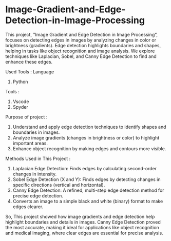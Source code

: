 # Image-Gradient-and-Edge-Detection-in-Image-Processing

This project, "Image Gradient and Edge Detection in Image Processing“, focuses on detecting edges in images by analyzing changes in color or brightness (gradients). Edge detection highlights boundaries and shapes, helping in tasks like object recognition and image analysis. We explore techniques like Laplacian, Sobel, and Canny Edge Detection to find and enhance these edges.

Used Tools : 
Language 
1) Python

Tools :
1) Vscode 
2) Spyder

Purpose of project :
1) Understand and apply edge detection techniques to identify shapes and boundaries in images.
2) Analyze image gradients (changes in brightness or color) to highlight important areas.
3) Enhance object recognition by making edges and contours more visible.

Methods Used in This Project :
1) Laplacian Edge Detection: Finds edges by calculating second-order changes in intensity.
2) Sobel Edge Detection (X and Y): Finds edges by detecting changes in specific directions (vertical and horizontal).
3) Canny Edge Detection: A refined, multi-step edge detection method for precise edge detection.
4) Converts an image to a simple black and white (binary) format to make edges clearer.

So, This project showed how image gradients and edge detection help highlight boundaries and details in images. Canny Edge Detection proved the most accurate, making it ideal for applications like object recognition and medical imaging, where clear edges are essential for precise analysis.







